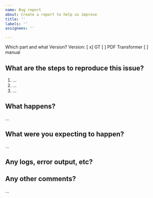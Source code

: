 ```yaml
---
name: Bug report
about: Create a report to help us improve
title: ''
labels: ''
assignees: ''

---
```


Which part and what Version?
Version: 
[ x]  GT 
[ ] PDF Transformer 
[ ] manual 


What are the steps to reproduce this issue?
-------------------------------------------
1. …
2. …
3. …

What happens?
-------------
…

What were you expecting to happen?
----------------------------------
…

Any logs, error output, etc?
----------------------------


Any other comments?
-------------------
…
